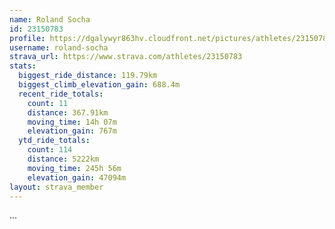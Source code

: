 ```yaml
---
name: Roland Socha
id: 23150783
profile: https://dgalywyr863hv.cloudfront.net/pictures/athletes/23150783/14745672/4/large.jpg
username: roland-socha
strava_url: https://www.strava.com/athletes/23150783
stats:
  biggest_ride_distance: 119.79km
  biggest_climb_elevation_gain: 688.4m
  recent_ride_totals:
    count: 11
    distance: 367.91km
    moving_time: 14h 07m
    elevation_gain: 767m
  ytd_ride_totals:
    count: 114
    distance: 5222km
    moving_time: 245h 56m
    elevation_gain: 47094m
layout: strava_member
--- 
```

...

